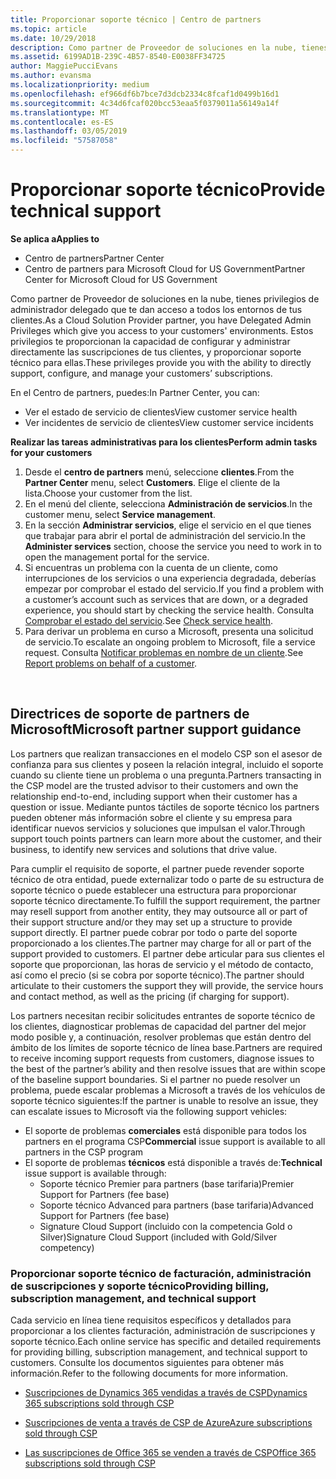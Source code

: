 ```yaml
---
title: Proporcionar soporte técnico | Centro de partners
ms.topic: article
ms.date: 10/29/2018
description: Como partner de Proveedor de soluciones en la nube, tienes privilegios de administrador delegado que te dan acceso a todos los entornos de tus clientes.
ms.assetid: 6199AD1B-239C-4B57-8540-E0038FF34725
author: MaggiePucciEvans
ms.author: evansma
ms.localizationpriority: medium
ms.openlocfilehash: ef966df6b7bce7d3dcb2334c8fcaf1d0499b16d1
ms.sourcegitcommit: 4c34d6fcaf020bcc53eaa5f0379011a56149a14f
ms.translationtype: MT
ms.contentlocale: es-ES
ms.lasthandoff: 03/05/2019
ms.locfileid: "57587058"
---
```

# <a name="provide-technical-support"></a><span data-ttu-id="e00e3-103">Proporcionar soporte técnico</span><span class="sxs-lookup"><span data-stu-id="e00e3-103">Provide technical support</span></span>

<span data-ttu-id="e00e3-104">**Se aplica a**</span><span class="sxs-lookup"><span data-stu-id="e00e3-104">**Applies to**</span></span>

-  <span data-ttu-id="e00e3-105">Centro de partners</span><span class="sxs-lookup"><span data-stu-id="e00e3-105">Partner Center</span></span>
-  <span data-ttu-id="e00e3-106">Centro de partners para Microsoft Cloud for US Government</span><span class="sxs-lookup"><span data-stu-id="e00e3-106">Partner Center for Microsoft Cloud for US Government</span></span>


<span data-ttu-id="e00e3-107">Como partner de Proveedor de soluciones en la nube, tienes privilegios de administrador delegado que te dan acceso a todos los entornos de tus clientes.</span><span class="sxs-lookup"><span data-stu-id="e00e3-107">As a Cloud Solution Provider partner, you have Delegated Admin Privileges which give you access to your customers' environments.</span></span> <span data-ttu-id="e00e3-108">Estos privilegios te proporcionan la capacidad de configurar y administrar directamente las suscripciones de tus clientes, y proporcionar soporte técnico para ellas.</span><span class="sxs-lookup"><span data-stu-id="e00e3-108">These privileges provide you with the ability to directly support, configure, and manage your customers’ subscriptions.</span></span>

<span data-ttu-id="e00e3-109">En el Centro de partners, puedes:</span><span class="sxs-lookup"><span data-stu-id="e00e3-109">In Partner Center, you can:</span></span>

-   <span data-ttu-id="e00e3-110">Ver el estado de servicio de clientes</span><span class="sxs-lookup"><span data-stu-id="e00e3-110">View customer service health</span></span>
-   <span data-ttu-id="e00e3-111">Ver incidentes de servicio de clientes</span><span class="sxs-lookup"><span data-stu-id="e00e3-111">View customer service incidents</span></span>

<span data-ttu-id="e00e3-112">**Realizar las tareas administrativas para los clientes**</span><span class="sxs-lookup"><span data-stu-id="e00e3-112">**Perform admin tasks for your customers**</span></span>

1.  <span data-ttu-id="e00e3-113">Desde el **centro de partners** menú, seleccione **clientes**.</span><span class="sxs-lookup"><span data-stu-id="e00e3-113">From the **Partner Center** menu, select **Customers**.</span></span> <span data-ttu-id="e00e3-114">Elige el cliente de la lista.</span><span class="sxs-lookup"><span data-stu-id="e00e3-114">Choose your customer from the list.</span></span>
2.  <span data-ttu-id="e00e3-115">En el menú del cliente, selecciona **Administración de servicios**.</span><span class="sxs-lookup"><span data-stu-id="e00e3-115">In the customer menu, select **Service management**.</span></span>
3.  <span data-ttu-id="e00e3-116">En la sección **Administrar servicios**, elige el servicio en el que tienes que trabajar para abrir el portal de administración del servicio.</span><span class="sxs-lookup"><span data-stu-id="e00e3-116">In the **Administer services** section, choose the service you need to work in to open the management portal for the service.</span></span>
4.  <span data-ttu-id="e00e3-117">Si encuentras un problema con la cuenta de un cliente, como interrupciones de los servicios o una experiencia degradada, deberías empezar por comprobar el estado del servicio.</span><span class="sxs-lookup"><span data-stu-id="e00e3-117">If you find a problem with a customer’s account such as services that are down, or a degraded experience, you should start by checking the service health.</span></span> <span data-ttu-id="e00e3-118">Consulta [Comprobar el estado del servicio](check-service-health.md).</span><span class="sxs-lookup"><span data-stu-id="e00e3-118">See [Check service health](check-service-health.md).</span></span>
5.  <span data-ttu-id="e00e3-119">Para derivar un problema en curso a Microsoft, presenta una solicitud de servicio.</span><span class="sxs-lookup"><span data-stu-id="e00e3-119">To escalate an ongoing problem to Microsoft, file a service request.</span></span> <span data-ttu-id="e00e3-120">Consulta [Notificar problemas en nombre de un cliente](report-problems-on-behalf-of-a-customer.md).</span><span class="sxs-lookup"><span data-stu-id="e00e3-120">See [Report problems on behalf of a customer](report-problems-on-behalf-of-a-customer.md).</span></span>

 
## <a name="microsoft-partner-support-guidance"></a><span data-ttu-id="e00e3-121">Directrices de soporte de partners de Microsoft</span><span class="sxs-lookup"><span data-stu-id="e00e3-121">Microsoft partner support guidance</span></span>

<span data-ttu-id="e00e3-122">Los partners que realizan transacciones en el modelo CSP son el asesor de confianza para sus clientes y poseen la relación integral, incluido el soporte cuando su cliente tiene un problema o una pregunta.</span><span class="sxs-lookup"><span data-stu-id="e00e3-122">Partners transacting in the CSP model are the trusted advisor to their customers and own the relationship end-to-end, including support when their customer has a question or issue.</span></span> <span data-ttu-id="e00e3-123">Mediante puntos táctiles de soporte técnico los partners pueden obtener más información sobre el cliente y su empresa para identificar nuevos servicios y soluciones que impulsan el valor.</span><span class="sxs-lookup"><span data-stu-id="e00e3-123">Through support touch points partners can learn more about the customer, and their business, to identify new services and solutions that drive value.</span></span>

<span data-ttu-id="e00e3-124">Para cumplir el requisito de soporte, el partner puede revender soporte técnico de otra entidad, puede externalizar todo o parte de su estructura de soporte técnico o puede establecer una estructura para proporcionar soporte técnico directamente.</span><span class="sxs-lookup"><span data-stu-id="e00e3-124">To fulfill the support requirement, the partner may resell support from another entity, they may outsource all or part of their support structure and/or they may set up a structure to provide support directly.</span></span>  <span data-ttu-id="e00e3-125">El partner puede cobrar por todo o parte del soporte proporcionado a los clientes.</span><span class="sxs-lookup"><span data-stu-id="e00e3-125">The partner may charge for all or part of the support provided to customers.</span></span> <span data-ttu-id="e00e3-126">El partner debe articular para sus clientes el soporte que proporcionan, las horas de servicio y el método de contacto, así como el precio (si se cobra por soporte técnico).</span><span class="sxs-lookup"><span data-stu-id="e00e3-126">The partner should articulate to their customers the support they will provide, the service hours and contact method, as well as the pricing (if charging for support).</span></span> 

<span data-ttu-id="e00e3-127">Los partners necesitan recibir solicitudes entrantes de soporte técnico de los clientes, diagnosticar problemas de capacidad del partner del mejor modo posible y, a continuación, resolver problemas que están dentro del ámbito de los límites de soporte técnico de línea base.</span><span class="sxs-lookup"><span data-stu-id="e00e3-127">Partners are required to receive incoming support requests from customers, diagnose issues to the best of the partner’s ability and then resolve issues that are within scope of the baseline support boundaries.</span></span> <span data-ttu-id="e00e3-128">Si el partner no puede resolver un problema, puede escalar problemas a Microsoft a través de los vehículos de soporte técnico siguientes:</span><span class="sxs-lookup"><span data-stu-id="e00e3-128">If the partner is unable to resolve an issue, they can escalate issues to Microsoft via the following support vehicles:</span></span>

- <span data-ttu-id="e00e3-129">El soporte de problemas **comerciales** está disponible para todos los partners en el programa CSP</span><span class="sxs-lookup"><span data-stu-id="e00e3-129">**Commercial** issue support is available to all partners in the CSP program</span></span>
-   <span data-ttu-id="e00e3-130">El soporte de problemas **técnicos** está disponible a través de:</span><span class="sxs-lookup"><span data-stu-id="e00e3-130">**Technical** issue support is available through:</span></span>
    -   <span data-ttu-id="e00e3-131">Soporte técnico Premier para partners (base tarifaria)</span><span class="sxs-lookup"><span data-stu-id="e00e3-131">Premier Support for Partners (fee base)</span></span>
    -   <span data-ttu-id="e00e3-132">Soporte técnico Advanced para partners (base tarifaria)</span><span class="sxs-lookup"><span data-stu-id="e00e3-132">Advanced Support for Partners (fee base)</span></span>
    -   <span data-ttu-id="e00e3-133">Signature Cloud Support (incluido con la competencia Gold o Silver)</span><span class="sxs-lookup"><span data-stu-id="e00e3-133">Signature Cloud Support (included with Gold/Silver competency)</span></span>

### <a name="providing-billing-subscription-management-and-technical-support"></a><span data-ttu-id="e00e3-134">Proporcionar soporte técnico de facturación, administración de suscripciones y soporte técnico</span><span class="sxs-lookup"><span data-stu-id="e00e3-134">Providing billing, subscription management, and technical support</span></span> 

<span data-ttu-id="e00e3-135">Cada servicio en línea tiene requisitos específicos y detallados para proporcionar a los clientes facturación, administración de suscripciones y soporte técnico.</span><span class="sxs-lookup"><span data-stu-id="e00e3-135">Each online service has specific and detailed requirements for providing billing, subscription management, and technical support to customers.</span></span> <span data-ttu-id="e00e3-136">Consulte los documentos siguientes para obtener más información.</span><span class="sxs-lookup"><span data-stu-id="e00e3-136">Refer to the following documents for more information.</span></span>

-   [<span data-ttu-id="e00e3-137">Suscripciones de Dynamics 365 vendidas a través de CSP</span><span class="sxs-lookup"><span data-stu-id="e00e3-137">Dynamics 365 subscriptions sold through CSP</span></span>](https://www.microsoftpartnercommunity.com/t5/CSP/Microsoft-Partner-Support-Guidance/m-p/5262#M30)

-   [<span data-ttu-id="e00e3-138">Suscripciones de venta a través de CSP de Azure</span><span class="sxs-lookup"><span data-stu-id="e00e3-138">Azure subscriptions sold through CSP</span></span>](https://www.microsoftpartnercommunity.com/t5/CSP/Microsoft-Partner-Support-Guidance/m-p/5263#M31)

-   [<span data-ttu-id="e00e3-139">Las suscripciones de Office 365 se venden a través de CSP</span><span class="sxs-lookup"><span data-stu-id="e00e3-139">Office 365 subscriptions sold through CSP</span></span>](https://www.microsoftpartnercommunity.com/t5/CSP/Microsoft-Partner-Support-Guidance/m-p/5264#M32)
 




